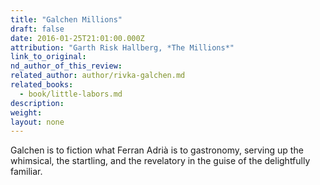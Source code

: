 ```yaml
---
title: "Galchen Millions"
draft: false
date: 2016-01-25T21:01:00.000Z
attribution: "Garth Risk Hallberg, *The Millions*"
link_to_original:
nd_author_of_this_review:
related_author: author/rivka-galchen.md
related_books:
  - book/little-labors.md
description:
weight:
layout: none
---
```

Galchen is to fiction what Ferran Adrià is to gastronomy, serving up the whimsical, the startling, and the revelatory in the guise of the delightfully familiar.

